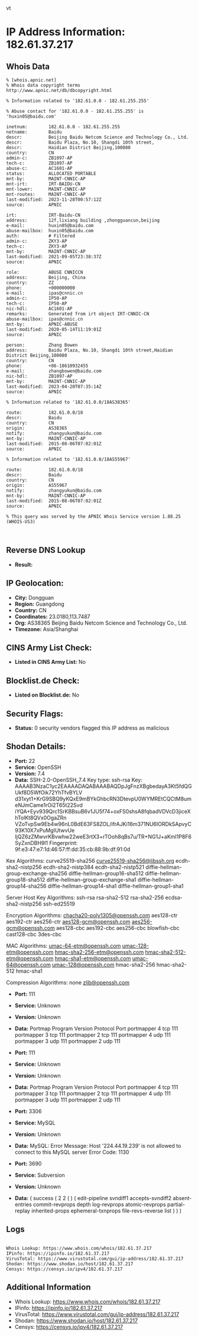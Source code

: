 vt
# IP Address Information: 182.61.37.217

## Whois Data
```
% [whois.apnic.net]
% Whois data copyright terms    http://www.apnic.net/db/dbcopyright.html

% Information related to '182.61.0.0 - 182.61.255.255'

% Abuse contact for '182.61.0.0 - 182.61.255.255' is 'huxin05@baidu.com'

inetnum:        182.61.0.0 - 182.61.255.255
netname:        Baidu
descr:          Beijing Baidu Netcom Science and Technology Co., Ltd.
descr:          Baidu Plaza, No.10, Shangdi 10th street,
descr:          Haidian District Beijing,100080
country:        CN
admin-c:        ZB1097-AP
tech-c:         ZB1097-AP
abuse-c:        AC1601-AP
status:         ALLOCATED PORTABLE
mnt-by:         MAINT-CNNIC-AP
mnt-irt:        IRT-BAIDU-CN
mnt-lower:      MAINT-CNNIC-AP
mnt-routes:     MAINT-CNNIC-AP
last-modified:  2023-11-28T00:57:12Z
source:         APNIC

irt:            IRT-Baidu-CN
address:        12f,lixiang building ,zhongguancun,beijing
e-mail:         huxin05@baidu.com
abuse-mailbox:  huxin05@baidu.com
auth:           # Filtered
admin-c:        ZKY3-AP
tech-c:         ZKY3-AP
mnt-by:         MAINT-CNNIC-AP
last-modified:  2021-09-05T23:38:37Z
source:         APNIC

role:           ABUSE CNNICCN
address:        Beijing, China
country:        ZZ
phone:          +000000000
e-mail:         ipas@cnnic.cn
admin-c:        IP50-AP
tech-c:         IP50-AP
nic-hdl:        AC1601-AP
remarks:        Generated from irt object IRT-CNNIC-CN
abuse-mailbox:  ipas@cnnic.cn
mnt-by:         APNIC-ABUSE
last-modified:  2020-05-14T11:19:01Z
source:         APNIC

person:         Zhang Bowen
address:        Baidu Plaza, No.10, Shangdi 10th street,Haidian District Beijing,100080
country:        CN
phone:          +86-18610932455
e-mail:         zhangbowen@baidu.com
nic-hdl:        ZB1097-AP
mnt-by:         MAINT-CNNIC-AP
last-modified:  2023-04-20T07:35:14Z
source:         APNIC

% Information related to '182.61.0.0/18AS38365'

route:          182.61.0.0/18
descr:          Baidu
country:        CN
origin:         AS38365
notify:         zhangyukun@baidu.com
mnt-by:         MAINT-CNNIC-AP
last-modified:  2015-08-06T07:02:01Z
source:         APNIC

% Information related to '182.61.0.0/18AS55967'

route:          182.61.0.0/18
descr:          Baidu
country:        CN
origin:         AS55967
notify:         zhangyukun@baidu.com
mnt-by:         MAINT-CNNIC-AP
last-modified:  2015-08-06T07:02:01Z
source:         APNIC

% This query was served by the APNIC Whois Service version 1.88.25 (WHOIS-US3)



```
## Reverse DNS Lookup
- **Result:** 

## IP Geolocation:
- **City:** Dongguan
- **Region:** Guangdong
- **Country:** CN
- **Coordinates:** 23.0180,113.7487
- **Org:** AS38365 Beijing Baidu Netcom Science and Technology Co., Ltd.
- **Timezone:** Asia/Shanghai

## CINS Army List Check:
- **Listed in CINS Army List:** 
No

## Blocklist.de Check:
- **Listed on Blocklist.de:** 
No

## Security Flags:
- **Status:** 0 security vendors flagged this IP address as malicious

## Shodan Details:
- **Port:** 22
- **Service:** OpenSSH
- **Version:** 7.4
- **Data:** SSH-2.0-OpenSSH_7.4
Key type: ssh-rsa
Key: AAAAB3NzaC1yc2EAAAADAQABAAABAQDpJgFnzXBgbedayA3Kt5fdQGUkf8D5WfOik72YhTfvBYLV
d31xyt1+KrG9SBQ9yKQxE9mBYkGhbcRN3DtevpU0WYMREtCQCtM8umeNJmCame1rOi2T65t22Svd
iYQA+Eyv939Qrc1SrKBBsuB6v1JU5f74+oxFS0shsA8fqbadVDVcD3jiceXhTolKt8QVx0OgaZRn
VZoTvpSw9Eb4w96nL0BdE63FS8ZOL/ifrAJKi16m371NU6IORDkSApvyC93K10X7xPuMgIUtwvUe
IjQZ6zZMwvrKBvwhw22weE3rtX3+rTOoh8qBs7u/TR+NG1J+aKmI1P8F6SyZxnDBH9l1
Fingerprint: 9f:e3:47:e7:1d:46:57:ff:dd:35:cb:88:9b:df:91:0d

Kex Algorithms:
	curve25519-sha256
	curve25519-sha256@libssh.org
	ecdh-sha2-nistp256
	ecdh-sha2-nistp384
	ecdh-sha2-nistp521
	diffie-hellman-group-exchange-sha256
	diffie-hellman-group16-sha512
	diffie-hellman-group18-sha512
	diffie-hellman-group-exchange-sha1
	diffie-hellman-group14-sha256
	diffie-hellman-group14-sha1
	diffie-hellman-group1-sha1

Server Host Key Algorithms:
	ssh-rsa
	rsa-sha2-512
	rsa-sha2-256
	ecdsa-sha2-nistp256
	ssh-ed25519

Encryption Algorithms:
	chacha20-poly1305@openssh.com
	aes128-ctr
	aes192-ctr
	aes256-ctr
	aes128-gcm@openssh.com
	aes256-gcm@openssh.com
	aes128-cbc
	aes192-cbc
	aes256-cbc
	blowfish-cbc
	cast128-cbc
	3des-cbc

MAC Algorithms:
	umac-64-etm@openssh.com
	umac-128-etm@openssh.com
	hmac-sha2-256-etm@openssh.com
	hmac-sha2-512-etm@openssh.com
	hmac-sha1-etm@openssh.com
	umac-64@openssh.com
	umac-128@openssh.com
	hmac-sha2-256
	hmac-sha2-512
	hmac-sha1

Compression Algorithms:
	none
	zlib@openssh.com


- **Port:** 111
- **Service:** Unknown
- **Version:** Unknown
- **Data:** Portmap
Program	Version	Protocol	Port
portmapper	4	tcp	111
portmapper	3	tcp	111
portmapper	2	tcp	111
portmapper	4	udp	111
portmapper	3	udp	111
portmapper	2	udp	111


- **Port:** 111
- **Service:** Unknown
- **Version:** Unknown
- **Data:** Portmap
Program	Version	Protocol	Port
portmapper	4	tcp	111
portmapper	3	tcp	111
portmapper	2	tcp	111
portmapper	4	udp	111
portmapper	3	udp	111
portmapper	2	udp	111


- **Port:** 3306
- **Service:** MySQL
- **Version:** Unknown
- **Data:** MySQL:
  Error Message: Host '224.44.19.239' is not allowed to connect to this MySQL server
  Error Code: 1130

- **Port:** 3690
- **Service:** Subversion
- **Version:** Unknown
- **Data:** ( success ( 2 2 ( ) ( edit-pipeline svndiff1 accepts-svndiff2 absent-entries commit-revprops depth log-revprops atomic-revprops partial-replay inherited-props ephemeral-txnprops file-revs-reverse list ) ) ) 

## Logs
```

Whois Lookup: https://www.whois.com/whois/182.61.37.217
IPinfo: https://ipinfo.io/182.61.37.217
VirusTotal: https://www.virustotal.com/gui/ip-address/182.61.37.217
Shodan: https://www.shodan.io/host/182.61.37.217
Censys: https://censys.io/ipv4/182.61.37.217

```
## Additional Information
- Whois Lookup: https://www.whois.com/whois/182.61.37.217
- IPinfo: https://ipinfo.io/182.61.37.217
- VirusTotal: https://www.virustotal.com/gui/ip-address/182.61.37.217
- Shodan: https://www.shodan.io/host/182.61.37.217
- Censys: https://censys.io/ipv4/182.61.37.217

